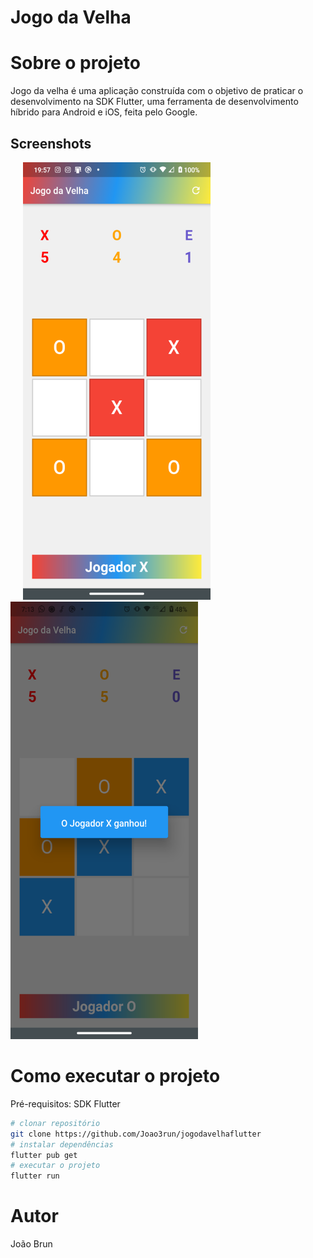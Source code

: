 # Jogo da Velha

# Sobre o projeto


 Jogo da velha é uma aplicação construída com o objetivo de praticar o desenvolvimento na SDK Flutter, uma ferramenta de desenvolvimento híbrido para Android e iOS, feita pelo Google.

## Screenshots
<img src="https://github.com/Joao3run/jogodavelhaflutter/blob/master/assets/img/board.png" alt="Imagem tela jogo da velha" width="300" height="700" hspace="20"> <img src="https://github.com/Joao3run/jogodavelhaflutter/blob/master/assets/img/winner_line.png"  alt="Imagem tela jogo da velha" width="300" height="700">

# Como executar o projeto
Pré-requisitos: SDK Flutter

```bash
# clonar repositório
git clone https://github.com/Joao3run/jogodavelhaflutter
# instalar dependências
flutter pub get
# executar o projeto
flutter run
```

# Autor

João Brun
